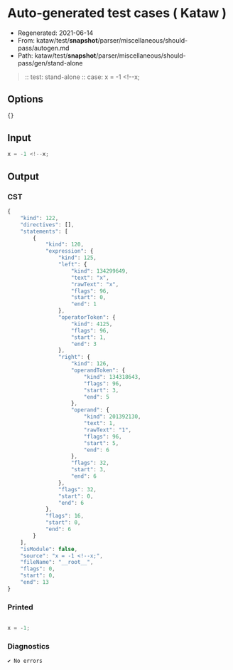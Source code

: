 # Auto-generated test cases ( Kataw )
- Regenerated: 2021-06-14
- From: kataw/test/__snapshot__/parser/miscellaneous/should-pass/autogen.md
- Path: kataw/test/__snapshot__/parser/miscellaneous/should-pass/gen/stand-alone
> :: test: stand-alone
> :: case: x = -1 <!--x;
## Options

`````js
{}
`````
## Input

`````js
x = -1 <!--x;
`````
## Output

### CST

```javascript
{
    "kind": 122,
    "directives": [],
    "statements": [
        {
            "kind": 120,
            "expression": {
                "kind": 125,
                "left": {
                    "kind": 134299649,
                    "text": "x",
                    "rawText": "x",
                    "flags": 96,
                    "start": 0,
                    "end": 1
                },
                "operatorToken": {
                    "kind": 4125,
                    "flags": 96,
                    "start": 1,
                    "end": 3
                },
                "right": {
                    "kind": 126,
                    "operandToken": {
                        "kind": 134318643,
                        "flags": 96,
                        "start": 3,
                        "end": 5
                    },
                    "operand": {
                        "kind": 201392130,
                        "text": 1,
                        "rawText": "1",
                        "flags": 96,
                        "start": 5,
                        "end": 6
                    },
                    "flags": 32,
                    "start": 3,
                    "end": 6
                },
                "flags": 32,
                "start": 0,
                "end": 6
            },
            "flags": 16,
            "start": 0,
            "end": 6
        }
    ],
    "isModule": false,
    "source": "x = -1 <!--x;",
    "fileName": "__root__",
    "flags": 0,
    "start": 0,
    "end": 13
}
```

### Printed

```javascript

x = -1;
```

### Diagnostics

```javascript
✔ No errors
```

